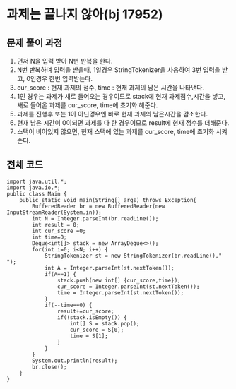 # 과제는 끝나지 않아(bj 17952)

## 문제 풀이 과정

1. 먼저 N을 입력 받아 N번 반복을 한다.
2. N번 반복하며 입력을 받을때, 1일경우 StringTokenizer을 사용하여 3번 입력을 받고, 0인경우 한번 입력받는다.
3. cur_score : 현재 과제의 점수, time : 현재 과제의 남은 시간을 나타낸다.
4. 1인 경우는 과제가 새로 들어오는 경우이므로 stack에 현재 과제점수,시간을 넣고,
   새로 들어온 과제를 cur_score, time에 초기화 해준다.
5. 과제를 진행후 또는 1이 아닌경우엔 바로 현재 과제의 남은시간을 감소한다.
6. 현재 남은 시간이 0이되면 과제를 다 한 경우이므로 result에 현재 점수를 더해준다.
7. 스택이 비어있지 않으면, 현재 스택에 있는 과제를 cur_score, time에 초기화 시켜준다.

## 전체 코드

```
import java.util.*;
import java.io.*;
public class Main {
	public static void main(String[] args) throws Exception{
		BufferedReader br = new BufferedReader(new InputStreamReader(System.in));
		int N = Integer.parseInt(br.readLine());
		int result = 0;
		int cur_score =0;
		int time=0;
		Deque<int[]> stack = new ArrayDeque<>();
		for(int i=0; i<N; i++) {
			StringTokenizer st = new StringTokenizer(br.readLine()," ");
			int A = Integer.parseInt(st.nextToken());
			if(A==1) {
				stack.push(new int[] {cur_score,time});
				cur_score = Integer.parseInt(st.nextToken());
				time = Integer.parseInt(st.nextToken());
			}
			if(--time==0) {
				result+=cur_score;
				if(!stack.isEmpty()) {
					int[] S = stack.pop();
					cur_score = S[0];
					time = S[1];
				}
			}
		}
		System.out.println(result);
		br.close();
	}
}
```

